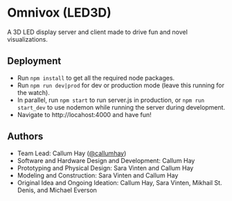 
# Omnivox (LED3D)

A 3D LED display server and client made to drive fun and novel visualizations.

## Deployment

- Run `npm install` to get all the required node packages.
- Run `npm run dev|prod` for dev or production mode (leave this running for the watch).
- In parallel, run `npm start` to run server.js in production, or `npm run start_dev` to use nodemon while running the server during development.
- Navigate to http://locahost:4000 and have fun!
  
## Authors

- Team Lead: Callum Hay ([@callumhay](https://github.com/callumhay))
- Software and Hardware Design and Development: Callum Hay
- Prototyping and Physical Design: Sara Vinten and Callum Hay
- Modeling and Construction: Sara Vinten and Callum Hay
- Original Idea and Ongoing Ideation: Callum Hay, Sara Vinten, Mikhail St. Denis, and Michael Everson